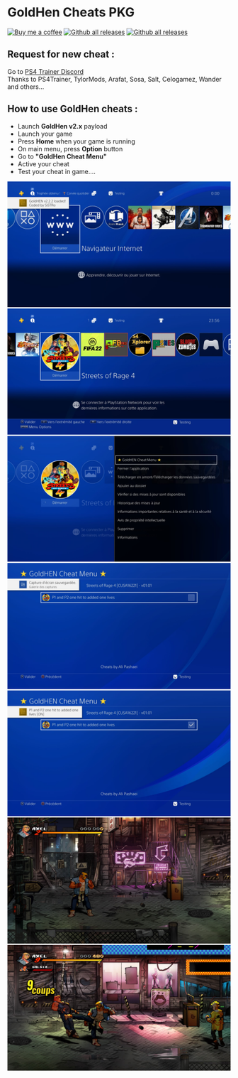 # GoldHen Cheats PKG
[![Buy me a coffee](https://img.shields.io/badge/buy%20me%20a%20coffee-donate-yellow.svg)](https://ko-fi.com/chronoss)  [![Github all releases](https://img.shields.io/github/downloads/rdmrocha/linkalho/total.svg)](https://github.com/chronoss09/GoldHen-Cheats-PKG/releases)
[![Github all releases](https://img.shields.io/github/downloads/rdmrocha/linkalho/latest/total.svg)](https://github.com/chronoss09/GoldHen-Cheats-PKG/releases/tag/cheat_ps4)

## Request for new cheat :
Go to [PS4 Trainer Discord](https://discord.com/invite/bUEQj9p)  
Thanks to PS4Trainer, TylorMods, Arafat, Sosa, Salt, Celogamez, Wander and others...

## How to use GoldHen cheats :  
* Launch **GoldHen v2.x** payload
* Launch your game
* Press **Home** when your game is running
* On main menu, press **Option** button
* Go to **"GoldHen Cheat Menu"**
* Active your cheat
* Test your cheat in game.... 

![PHOTO](https://github.com/chronoss09/GoldHen-Cheats-PKG/blob/main/1-GoldHen%20payload.jpg)
![PHOTO](https://github.com/chronoss09/GoldHen-Cheats-PKG/blob/main/2-Choose%20Game.jpg)
![PHOTO](https://github.com/chronoss09/GoldHen-Cheats-PKG/blob/main/3-Cheat%20Menu.jpg)
![PHOTO](https://github.com/chronoss09/GoldHen-Cheats-PKG/blob/main/4-Cheat%20list.jpg)
![PHOTO](https://github.com/chronoss09/GoldHen-Cheats-PKG/blob/main/5-Cheat%20actived.jpg)
![PHOTO](https://github.com/chronoss09/GoldHen-Cheats-PKG/blob/main/6-Return%20on%20game.jpg)
![PHOTO](https://github.com/chronoss09/GoldHen-Cheats-PKG/blob/main/7-Cheat%20in%20action.jpg)
